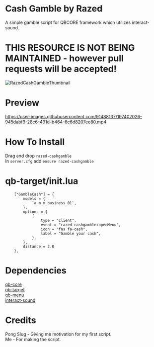 # Cash Gamble by Razed
A simple gamble script for QBCORE framework which utilizes interact-sound.

# THIS RESOURCE IS NOT BEING MAINTAINED - however pull requests will be accepted!

![RazedCashGambleThumbnail](https://user-images.githubusercontent.com/91488137/197401411-352f680e-a60b-448f-811e-2dc846e5bf7b.png)

# Preview
https://user-images.githubusercontent.com/91488137/197402026-945dabf9-28c6-491d-b464-6c6d8207ee80.mp4

# How To Install
Drag and drop `razed-cashgamble`\
In `server.cfg` add `ensure razed-cashgamble`

# qb-target/init.lua
```
	["GambleCash"] = {
        models = {
            `a_m_m_business_01`,
        },
        options = {
            {
                type = "client",
                event = "razed-cashgamble:openMenu",
                icon = "fas fa-cash",
                label = "Gamble your cash",
            },
        },
        distance = 2.0
    },

```

# Dependencies
[qb-core](https://github.com/qbcore-framework/qb-core)\
[qb-target](https://github.com/qbcore-framework/qb-target)\
[qb-menu](https://github.com/qbcore-framework/qb-menu)\
[interact-sound](https://github.com/qbcore-framework/interact-sound)

# Credits
Pong Slug - Giving me motivation for my first script.\
Me - For making the script.
